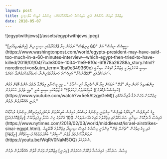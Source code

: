 ```yaml
---
layout: post
title: އިޒުރޭލާ ގުޅިގެން އަހަރެމެން ދަނީ އައިއެސްއާ ހަނގުރާމަކުރަމުން- މިޞްރުގެ ރައީސް އަލްސިސީ
date: 2018-05-07
---
```

<span>
![egyptwithjews](/assets/egyptwithjews.jpeg)
 </span>
<br/>
<br/>
 "ސީބީއެސް ނިއުސް" އަށް "60 މިނިޓްސް" ނަމަކަށް ކިޔާ ޕްރޮގުރާމުގައި ސިސީ ދިން [އިންޓަރވިއުގައި](https://www.washingtonpost.com/world/egypts-president-may-have-said-too-much-in-a-60-minutes-interview--which-egypt-then-tried-to-have-killed/2019/01/04/7cde300e-1034-11e9-8f0c-6f878a26288a_story.html?noredirect=on&utm_term=.1ba9e349369e) ސިސީ ބުނެފައިވަނީ އިޒުރޭލާ ގުޅިގެން ސިނާއީ ސަރަޙައްދުގައި "ގޮތްދޫނުކުރާ" އައިއެސްގެ ހަނގުރާމަވެރިންނާ ހަނގުރާމަކުރަމުންދާ ކަމަށެވެ.
 <br/>
<br/>
އިންޓަރވިއު ކުރަން އިން "ޕެލޭ" ނަމަކަށް ކިޔާ ނޫސްވެރިޔާ ކުރި ސުވާލު ".. މިއީ މިޞްރާއި އިޒުރޭލާ ދެމެދު އެންމެ ބޮޑަށް ގުޅުން ގާއިމްކުރެވުނު ފަހަރުތޯ؟" ގެ ޖަވާބުގައި ސިސީ ބުނީ "ތިއީ ތެދެވެ. އަހަރެމެން ([އައިއެސްއާ ދެކޮޅަށް](https://www.youtube.com/watch?v=5e5AtzgyGeM)) އިޒުރޭލަށް ވަރަށް ފުޅާ ދާއިރާއެއްގައި ދަނީ އެއްބާރުލުން ދެމުން." 
 <br/>
<br/>
މީގެ ކުރިންވެސް "ނިއުޔޯކު ޓައިމްސް" އިންވަނީ މިޞްރުގެ ލަޝްކަރު އައިއެސް ބަލިކުރުމަށް ނުކުޅެދިފައިވަނިކޮށް މިޞްރުގެ ރުހުމާއެކު އައިއެސް އާ ދެކޮޅަށް ސިނާއީ ސަރަޙައްދުގައި އިޒުރޭލުގެ ވައިގެ އުޅަނދުތަކުން 100 އަށްވުރެ ގިނަ ޙަމަލާ ދީފައިވާކަމަށް [ރިޕޯޓުކޮށްފައެވެ](https://www.nytimes.com/2018/02/03/world/middleeast/israel-airstrikes-sinai-egypt.html). އަދި މީގެ އިތުރުން "ޗެނަލް ޓެން" އިންވަނީ މިޞްރުގެ ރައީސް ސިސީއާ، އިޒުރޭލުގެ ބޮޑުވަޒީރު ނަތަންޔާހޫ ދެމެދު ވެވެނު "ސިއްރު" ބައްދަލުވުމެއް ފަޟީހަތްކޮށް [ރިޕޯޓެއް](https://youtu.be/WqRV0NaM5OQ) ނެރެފައެވެ.
 <br/>
<br/>
މިޞްރު ސަރުކާރު: އައިއެސްއާ ދެކޮޅަށް އަހަރެމެން [މިދަނީ] އިޒުރޭލަށް ވަރަށް ގާތުން އެއްބާރުލުން ދެމުން
